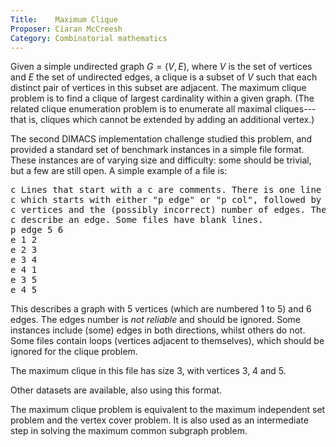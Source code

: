```yaml
---
Title:    Maximum Clique
Proposer: Ciaran McCreesh
Category: Combinatorial mathematics
---
```


Given a simple undirected graph $G = (V,E)$, where $V$ is the set of vertices
and $E$ the set of undirected edges, a clique is a subset of $V$ such that each
distinct pair of vertices in this subset are adjacent. The maximum clique
problem is to find a clique of largest cardinality within a given graph. (The
related clique enumeration problem is to enumerate all maximal cliques---that
is, cliques which cannot be extended by adding an additional vertex.)

The second DIMACS implementation challenge studied this problem, and provided a
standard set of benchmark instances in a simple file format. These instances
are of varying size and difficulty: some should be trivial, but a few are still
open. A simple example of a file is:

<pre>
c Lines that start with a c are comments. There is one line at the start
c which starts with either "p edge" or "p col", followed by the number of
c vertices and the (possibly incorrect) number of edges. The e lines each
c describe an edge. Some files have blank lines.
p edge 5 6
e 1 2
e 2 3
e 3 4
e 4 1
e 3 5
e 4 5
</pre>

This describes a graph with 5 vertices (which are numbered 1 to 5) and 6 edges.
The edges number is *not reliable* and should be ignored. Some instances
include (some) edges in both directions, whilst others do not. Some files
contain loops (vertices adjacent to themselves), which should be ignored for
the clique problem.

The maximum clique in this file has size 3, with vertices 3, 4 and 5.

Other datasets are available, also using this format.

The maximum clique problem is equivalent to the maximum independent set problem
and the vertex cover problem. It is also used as an intermediate step in
solving the maximum common subgraph problem.
